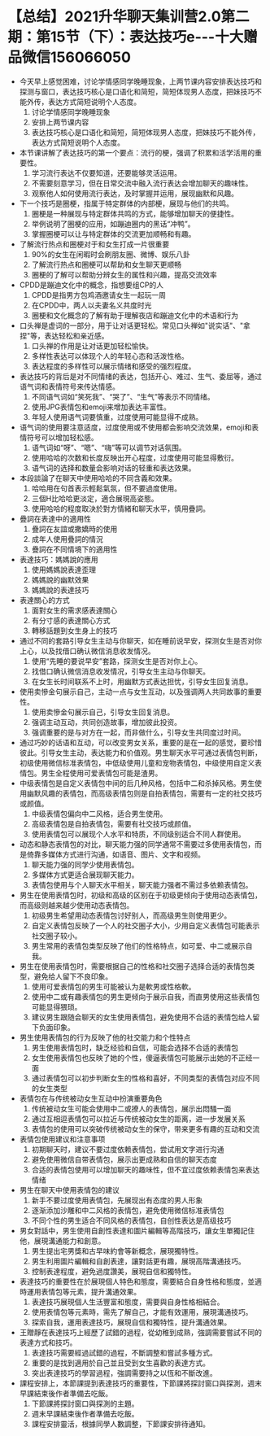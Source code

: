 # 【总结】2021升华聊天集训营2.0第二期：第15节（下）：表达技巧e---十大赠品微信156066050

-   今天早上感觉困难，讨论学情感同学晚睡现象，上两节课内容安排表达技巧和探测与窗口，表达技巧核心是口语化和简短，简短体现男人态度，把妹技巧不能外传，表达方式简短说明个人态度。
    1.  讨论学情感同学晚睡现象
    2.  安排上两节课内容
    3.  表达技巧核心是口语化和简短，简短体现男人态度，把妹技巧不能外传，表达方式简短说明个人态度。
-   本节课讲解了表达技巧的第一个要点：流行的梗，强调了积累和活学活用的重要性。
    1.  学习流行表达不仅要知道，还要能够灵活运用。
    2.  不需要刻意学习，但在日常交流中融入流行表达会增加聊天的趣味性。
    3.  观察他人如何使用流行表达，及时掌握并运用，展现幽默和风趣。
-   下一个技巧是圈梗，指属于特定群体的内部梗，展现与他们的共鸣。
    1.  圈梗是一种展现与特定群体共鸣的方式，能够增加聊天的便捷性。
    2.  举例说明了圈梗的应用，如蹦迪圈内的黑话“冲鸭”。
    3.  掌握圈梗可以让与特定群体的交流更加顺畅和有趣。
-   了解流行热点和圈梗对于和女生打成一片很重要
    1.  90%的女生在闲暇时会刷朋友圈、微博、娱乐八卦
    2.  了解流行热点和圈梗可以帮助和女生聊天更顺畅
    3.  圈梗的了解可以帮助分辨女生的属性和兴趣，提高交流效率
-   CPDD是蹦迪文化中的概念，指想要组CP的人
    1.  CPDD是指男方包鸡酒邀请女生一起玩一周
    2.  在CPDD中，两人以夫妻名义共度时光
    3.  圈梗和文化概念的了解有助于理解夜店和蹦迪文化中的术语和行为
-   口头禅是虚词的一部分，用于让对话更轻松。常见口头禅如"说实话"、"拿捏"等，表达轻松和亲近感。
    1.  口头禅的作用是让对话更加轻松愉快。
    2.  多样性表达可以体现个人的年轻心态和活泼性格。
    3.  表达程度的多样性可以展示情绪和感受的强烈程度。
-   表达技巧的背后是对不同情绪的表达，包括开心、难过、生气、委屈等，通过语气词和表情符号来传达情感。
    1.  不同语气词如“笑死我”、“哭了”、“生气”等表示不同情绪。
    2.  使用JPG表情包和emoji来增加表达丰富性。
    3.  年轻人使用语气词要慎重，过度使用可能显得不成熟。
-   语气词的使用要注意适度，过度使用或不使用都会影响交流效果，emoji和表情符号可以增加轻松感。
    1.  语气词如“呀”、“嗯”、“嗨”等可以调节对话氛围。
    2.  使用哈哈的次数和长度反映出开心程度，过度使用可能显得敷衍。
    3.  语气词的选择和数量会影响对话的轻重和表达效果。
-   本段談論了在聊天中使用哈哈的不同含義和效果。
    1.  哈哈用在句首表示輕鬆氣氛，但不要過度使用。
    2.  三個H比哈哈更淡定，適合展現高姿態。
    3.  使用哈哈的程度取決於對方情緒和聊天水平，慎用疊詞。
-   疊詞在表達中的適用性
    1.  疊詞在友誼或撒嬌時的使用
    2.  成年人使用疊詞的情況
    3.  疊詞在不同情境下的適用性
-   表達技巧：媽媽說的應用
    1.  使用媽媽說表達歪理
    2.  媽媽說的幽默效果
    3.  媽媽說的表達技巧
-   表達關心的方式
    1.  面對女生的需求感表達關心
    2.  有分寸感的表達關心方式
    3.  轉移話題到女生身上的技巧
-   通过不同的套路引导女生主动与你聊天，如在睡前说早安，探测女生是否对你上心，以及找借口确认微信消息收发情况。
    1.  使用“先睡的要说早安”套路，探测女生是否对你上心。
    2.  找借口确认微信消息收发情况，引导女生主动与你聊天。
    3.  在女生长时间联系不上时，用幽默方式表达担忧，引导女生回复消息。
-   使用卖慘金句展示自己，主动一点与女生互动，以及强调两人共同故事的重要性。
    1.  使用卖慘金句展示自己，引导女生回复消息。
    2.  强调主动互动，共同创造故事，增加彼此投资。
    3.  强调重要的是与对方在一起，而非做什么，引导女生共同度过时间。
-   通过巧妙的话语和互动，可以改变男女关系，重要的是在一起的感觉，要珍惜彼此。引导女生主动，表达能力和价值观。男生聊天水平可通过表情包判断，初级使用微信标准表情包，中低级使用儿童和宠物表情包，中级使用自定义表情包。男生全程使用可爱表情包可能是渣男。
-   中级表情包是自定义表情包中间的后几种风格，包括中二和杀掉风格。男生使用幽默风趣的表情包，而高级表情包则是自拍表情包，需要有一定的社交技巧或颜值。
    1.  中级表情包偏向中二风格，适合男生使用。
    2.  高级表情包是自拍表情包，需要有社交技巧或颜值。
    3.  使用表情包可以展现个人水平和特质，不同级别适合不同人群使用。
-   动态和静态表情包的对比，聊天能力强的同学通常不需要过多使用表情包，而是倚靠多媒体方式进行沟通，如语音、图片、文字和视频。
    1.  聊天能力强的同学少使用表情包。
    2.  多媒体方式更适合展现聊天能力。
    3.  表情包使用与个人聊天水平相关，聊天能力强者不需过多依赖表情包。
-   男生在使用表情包时，初级和高级的区别在于初级更倾向于使用动态表情包，而高级则越来越少使用动态表情包。
    1.  初级男生希望用动态表情包讨好别人，而高级男生则使用更少。
    2.  自定义表情包反映了一个人的社交圈子大小，少用自定义表情包可能表示社交圈子较小。
    3.  男生常用的表情包类型反映了他们的性格特点，如可爱、中二或展示自我。
-   男生在使用表情包时，需要根据自己的性格和社交圈子选择合适的表情包类型，避免给人留下不良印象。
    1.  使用可爱表情包的男生可能被认为是軟男或性格軟。
    2.  使用中二或有趣表情包的男生更倾向于展示自我，而直男使用这些表情包可能显得猥琐。
    3.  建议男生跟随会聊天的女生使用表情包，避免使用不合适的表情包给人留下负面印象。
-   男生使用表情包的行为反映了他的社交能力和个性特点
    1.  男生使用表情包时，缺乏经验和自信，可能会选择不合适的表情包
    2.  女生使用表情包也反映了她的个性，傻逼表情包可能展示出她的不正经一面
    3.  通过表情包可以初步判断女生的性格和喜好，不同类型的表情包对应不同的女生类型
-   表情包在与传统被动女生互动中扮演重要角色
    1.  传统被动女生可能会使用中二或撩人的表情包，展示出悶騷一面
    2.  通过互相逗表情包可以拉近与传统被动女生的距离，进一步发展关系
    3.  表情包的使用可以突破传统被动女生的保守，带来更多有趣的互动和交流
-   表情包使用建议和注意事项
    1.  初期聊天时，建议不要过度依赖表情包，尝试用文字进行沟通
    2.  避免使用微信自带表情包，展示出更成熟和自信的聊天态度
    3.  合适的表情包使用可以增加聊天的趣味性，但不宜过度依赖表情包来表达情绪
-   男生在聊天中使用表情包的建议
    1.  新手不要过度使用表情包，先展现出有态度的男人形象
    2.  逐渐添加沙雕和中二风格的表情包，避免使用微信标准表情包
    3.  不同个性的男生适合不同风格的表情包，自创性表达是高级技巧
-   男女對話中，男生使用自創性表達和圖片編輯等高階技巧，讓女生單獨記住他，展現溝通能力和創意。
    1.  男生提出宅男獎和古早味約會等新概念，展現獨特性。
    2.  男生利用圖片編輯和自創表達，讓對話更有趣，展現高階溝通技巧。
    3.  控制表達程度，避免過度讚美，展現自信和獨特性。
-   表達技巧的重要性在於展現個人特色和態度，需要結合自身性格和態度，並適時運用表情包等元素，提升溝通效果。
    1.  表達技巧展現個人生活豐富和態度，需要與自身性格相結合。
    2.  使用表情包等元素時，需先了解自己，才能有效運用，展現溝通技巧。
    3.  探索自我，運用表達技巧，展現自信和獨特性，提升溝通效果。
-   王贈靜在表達技巧上經歷了試錯的過程，從幼稚到成熟，強調需要嘗試不同的表達方式和技巧。
    1.  表達技巧需要經過試錯的過程，不斷調整和嘗試多種方式。
    2.  重要的是找到適用於自己並且受到女生喜歡的表達方式。
    3.  突出表達技巧的學習過程，強調需要持之以恆和不斷改進。
-   課程安排上，本節課提到表達技巧的重要性，下節課將探討窗口與探測，週末早課結束後作者準備去吃飯。
    1.  下節課將探討窗口與探測的主題。
    2.  週末早課結束後作者準備去吃飯。
    3.  課程安排靈活，根據同學人數調整，下節課安排待通知。